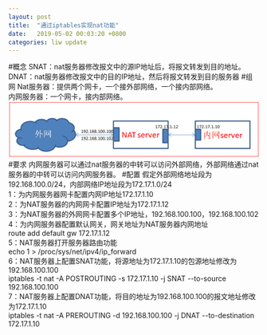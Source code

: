 ```yaml
---
layout: post
title:  "通过iptables实现nat功能"
date:   2019-05-02 00:03:20 +0800
categories: liw update
---
```


#概念
SNAT：nat服务器修改报文中的源IP地址后，将报文转发到目的地址。  
DNAT：nat服务器修改报文中的目的IP地址，然后将报文转发到目的服务器
#组网
Nat服务器：提供两个网卡，一个接外部网络，一个接内部网络。  
内网服务器：一个网卡，接内部网络。  
![network example](/assets/deploy_nat_server_with_iptables_picture_1.png)  
#要求
内网服务器可以通过nat服务器的中转可以访问外部网络，外部网络通过nat服务器的中转可以访问内网服务器。
#配置
假定外部网络地址段为192.168.100.0/24，内部网络IP地址段为172.17.1.0/24  
1：为内网服务器网卡配置内网IP地址172.17.1.10  
2：为NAT服务器的内网网卡配置IP地址为172.17.1.12  
3：为NAT服务器的外网网卡配置多个IP地址，192.168.100.100，192.168.100.102  
4：为内网服务器配置默认网关，网关地址为NAT服务器内网地址  
	route add default gw 172.17.1.12  
5：NAT服务器打开服务器路由功能  
	echo 1 > /proc/sys/net/ipv4/ip_forward  
6：NAT服务器上配置SNAT功能，将源地址为172.17.1.10的包源地址修改为192.168.100.100  
iptables -t nat -A POSTROUTING -s 172.17.1.10  -j SNAT --to-source 192.168.100.100  
7：NAT服务器上配置DNAT功能，将目的地址为192.168.100.100的报文地址修改为172.17.1.10  
	iptables -t nat -A PREROUTING -d 192.168.100.100 -j DNAT --to-destination 172.17.1.10  




